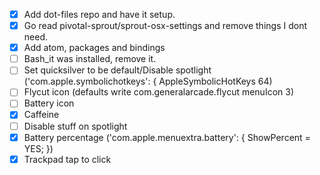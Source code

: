 - [x] Add dot-files repo and have it setup.
- [x] Go read pivotal-sprout/sprout-osx-settings and remove things I dont need.
- [x] Add atom, packages and bindings
- [ ] Bash_it was installed, remove it.
- [ ] Set quicksilver to be default/Disable spotlight ('com.apple.symbolichotkeys': {
    AppleSymbolicHotKeys 64)
- [ ] Flycut icon (defaults write com.generalarcade.flycut menuIcon 3)
- [ ] Battery icon
- [x] Caffeine
- [ ] Disable stuff on spotlight
- [x] Battery percentage ('com.apple.menuextra.battery': { ShowPercent = YES; })
- [x] Trackpad tap to click
